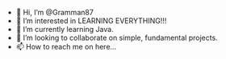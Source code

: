 - 👋 Hi, I’m @Gramman87
- 👀 I’m interested in LEARNING EVERYTHING!!!
- 🌱 I’m currently learning Java.
- 💞️ I’m looking to collaborate on simple, fundamental projects.
- 📫 How to reach me on here...

<!---
Gramman87/Gramman87 is a ✨ special ✨ repository because its `README.md` (this file) appears on your GitHub profile.
You can click the Preview link to take a look at your changes.
--->
